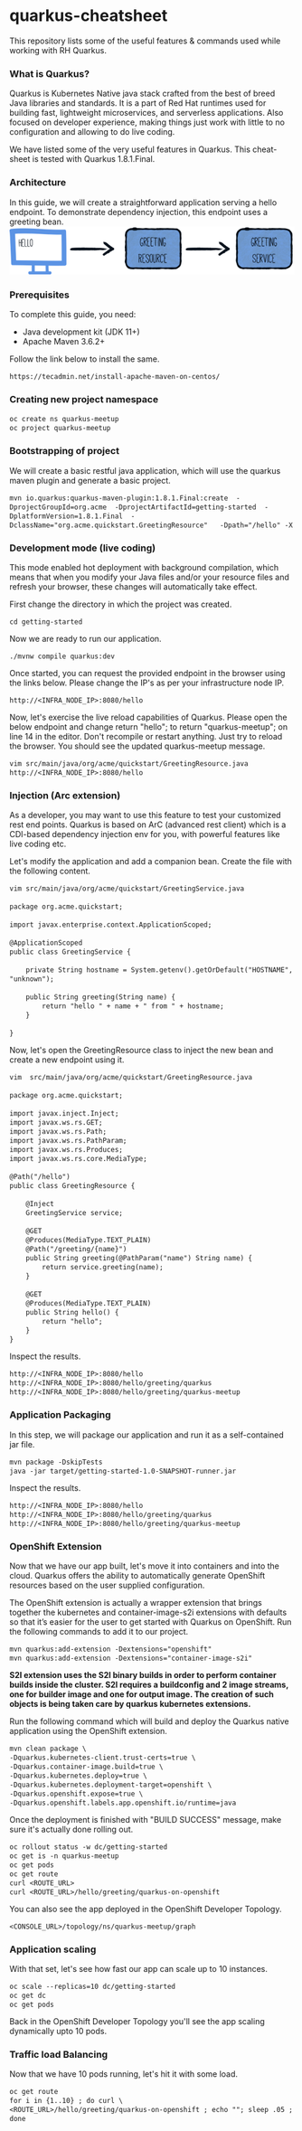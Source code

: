 # quarkus-cheatsheet
This repository lists some of the useful features &amp; commands used while working with RH Quarkus.

### What is Quarkus?
Quarkus is Kubernetes Native java stack crafted from the best of breed Java libraries and standards. It is a part of Red Hat runtimes used for building fast, lightweight microservices, and serverless applications. Also focused on developer experience, making things just work with little to no configuration and allowing to do live coding.

We have listed some of the very useful features in Quarkus. This cheat-sheet is tested with Quarkus 1.8.1.Final.

### Architecture
In this guide, we will create a straightforward application serving a hello endpoint. To demonstrate dependency injection, this endpoint uses a greeting bean. 
![Component Workflow](getting-started-architecture.png "Component Workflow")

### Prerequisites
To complete this guide, you need:

* Java development kit (JDK 11+)
* Apache Maven 3.6.2+

Follow the link below to install the same.

```
https://tecadmin.net/install-apache-maven-on-centos/
```

### Creating new project namespace

```
oc create ns quarkus-meetup
oc project quarkus-meetup
```

### Bootstrapping of project 
We will create a basic restful java application, which will use the quarkus maven plugin and generate a basic project.

```
mvn io.quarkus:quarkus-maven-plugin:1.8.1.Final:create  -DprojectGroupId=org.acme  -DprojectArtifactId=getting-started  -DplatformVersion=1.8.1.Final  -DclassName="org.acme.quickstart.GreetingResource"   -Dpath="/hello" -X
```

### Development mode (live coding)
This mode enabled hot deployment with background compilation, which means that when you modify your Java files and/or your resource files and refresh your browser, these changes will automatically take effect.

First change the directory in which the project was created.

```
cd getting-started
```

Now we are ready to run our application. 

```
./mvnw compile quarkus:dev
```

Once started, you can request the provided endpoint in the browser using the links below. Please change the IP's as per your infrastructure node IP.

```
http://<INFRA_NODE_IP>:8080/hello
```

Now, let's exercise the live reload capabilities of Quarkus. Please open the below endpoint and change return "hello"; to return "quarkus-meetup"; on line 14 in the editor. Don't recompile or restart anything. Just try to reload the browser. You should see the updated quarkus-meetup message.

```
vim src/main/java/org/acme/quickstart/GreetingResource.java
http://<INFRA_NODE_IP>:8080/hello
```

### Injection (Arc extension)

As a developer, you may want to use this feature to test your customized rest end points. Quarkus is based on ArC (advanced rest client) which is a CDI-based dependency injection env for you, with powerful features like live coding etc.

Let's modify the application and add a companion bean. Create the file with the following content.

```
vim src/main/java/org/acme/quickstart/GreetingService.java

package org.acme.quickstart;

import javax.enterprise.context.ApplicationScoped;

@ApplicationScoped
public class GreetingService {

    private String hostname = System.getenv().getOrDefault("HOSTNAME", "unknown");

    public String greeting(String name) {
        return "hello " + name + " from " + hostname;
    }

}
```

Now, let's open the GreetingResource class to inject the new bean and create a new endpoint using it.

```
vim  src/main/java/org/acme/quickstart/GreetingResource.java

package org.acme.quickstart;

import javax.inject.Inject;
import javax.ws.rs.GET;
import javax.ws.rs.Path;
import javax.ws.rs.PathParam;
import javax.ws.rs.Produces;
import javax.ws.rs.core.MediaType;

@Path("/hello")
public class GreetingResource {

    @Inject
    GreetingService service;

    @GET
    @Produces(MediaType.TEXT_PLAIN)
    @Path("/greeting/{name}")
    public String greeting(@PathParam("name") String name) {
        return service.greeting(name);
    }

    @GET
    @Produces(MediaType.TEXT_PLAIN)
    public String hello() {
        return "hello";
    }
}
```

Inspect the results.

```
http://<INFRA_NODE_IP>:8080/hello 
http://<INFRA_NODE_IP>:8080/hello/greeting/quarkus
http://<INFRA_NODE_IP>:8080/hello/greeting/quarkus-meetup
```

### Application Packaging
In this step, we will package our application and run it as a self-contained jar file.

```
mvn package -DskipTests
java -jar target/getting-started-1.0-SNAPSHOT-runner.jar
```

Inspect the results.

```
http://<INFRA_NODE_IP>:8080/hello
http://<INFRA_NODE_IP>:8080/hello/greeting/quarkus
http://<INFRA_NODE_IP>:8080/hello/greeting/quarkus-meetup
```

### OpenShift Extension
Now that we have our app built, let's move it into containers and into the cloud. Quarkus offers the ability to automatically generate OpenShift resources based on the user supplied configuration.

The OpenShift extension is actually a wrapper extension that brings together the kubernetes and container-image-s2i extensions with defaults so that it’s easier for the user to get started with Quarkus on OpenShift. Run the following commands to add it to our project.

```
mvn quarkus:add-extension -Dextensions="openshift"
mvn quarkus:add-extension -Dextensions="container-image-s2i"
```

**S2I extension uses the S2I binary builds in order to perform container builds inside the cluster. S2I requires a buildconfig and 2 image streams, one for builder image and one for output image. The creation of such objects is being taken care by quarkus kubernetes extensions.**

Run the following command which will build and deploy the Quarkus native application using the OpenShift extension.

```
mvn clean package \
-Dquarkus.kubernetes-client.trust-certs=true \
-Dquarkus.container-image.build=true \
-Dquarkus.kubernetes.deploy=true \
-Dquarkus.kubernetes.deployment-target=openshift \
-Dquarkus.openshift.expose=true \
-Dquarkus.openshift.labels.app.openshift.io/runtime=java
```

Once the deployment is finished with "BUILD SUCCESS" message, make sure it's actually done rolling out.

```
oc rollout status -w dc/getting-started
oc get is -n quarkus-meetup
oc get pods
oc get route
curl <ROUTE_URL>
curl <ROUTE_URL>/hello/greeting/quarkus-on-openshift
```

You can also see the app deployed in the OpenShift Developer Topology.

```
<CONSOLE_URL>/topology/ns/quarkus-meetup/graph
```

### Application scaling
With that set, let's see how fast our app can scale up to 10 instances.

```
oc scale --replicas=10 dc/getting-started
oc get dc
oc get pods
```

Back in the OpenShift Developer Topology you'll see the app scaling dynamically upto 10 pods.

### Traffic load Balancing
Now that we have 10 pods running, let's hit it with some load.

```
oc get route
for i in {1..10} ; do curl \
<ROUTE_URL>/hello/greeting/quarkus-on-openshift ; echo ""; sleep .05 ; done
```

